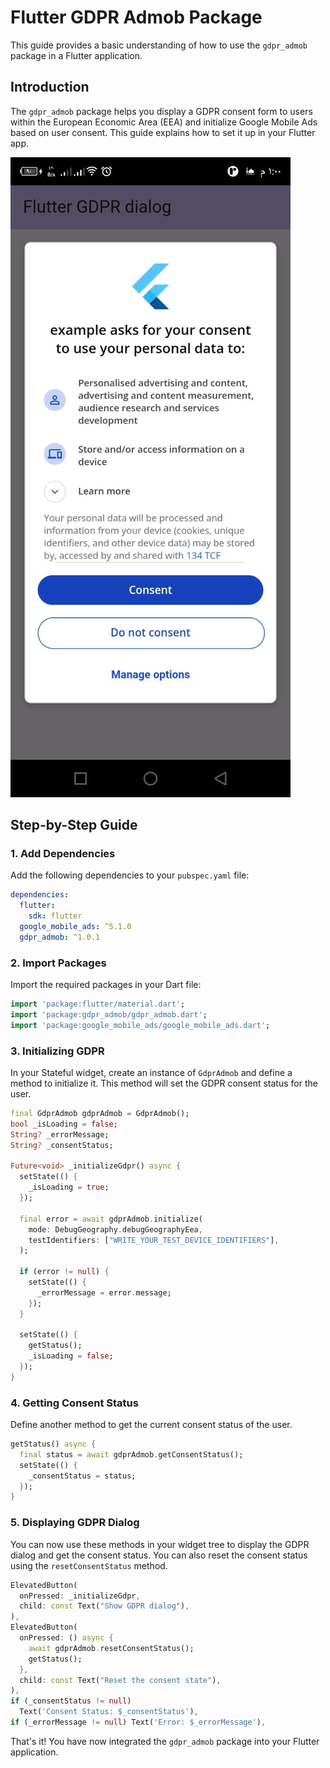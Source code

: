 # Flutter GDPR Admob Package

This guide provides a basic understanding of how to use the `gdpr_admob` package in a Flutter application.

## Introduction

The `gdpr_admob` package helps you display a GDPR consent form to users within the European Economic Area (EEA) and initialize Google Mobile Ads based on user consent. This guide explains how to set it up in your Flutter app.

![First release of gdpr_admob package](./images/example.png)

## Step-by-Step Guide

### 1. Add Dependencies

Add the following dependencies to your `pubspec.yaml` file:

```yaml
dependencies:
  flutter:
    sdk: flutter
  google_mobile_ads: ^5.1.0
  gdpr_admob: ^1.0.1
```

### 2. Import Packages

Import the required packages in your Dart file:

```dart
import 'package:flutter/material.dart';
import 'package:gdpr_admob/gdpr_admob.dart';
import 'package:google_mobile_ads/google_mobile_ads.dart';
```

### 3. Initializing GDPR

In your Stateful widget, create an instance of `GdprAdmob` and define a method to initialize it. This method will set the GDPR consent status for the user.

```dart
final GdprAdmob gdprAdmob = GdprAdmob();
bool _isLoading = false;
String? _errorMessage;
String? _consentStatus;

Future<void> _initializeGdpr() async {
  setState(() {
    _isLoading = true;
  });

  final error = await gdprAdmob.initialize(
    mode: DebugGeography.debugGeographyEea,
    testIdentifiers: ["WRITE_YOUR_TEST_DEVICE_IDENTIFIERS"],
  );

  if (error != null) {
    setState(() {
      _errorMessage = error.message;
    });
  }

  setState(() {
    getStatus();
    _isLoading = false;
  });
}
```

### 4. Getting Consent Status

Define another method to get the current consent status of the user.

```dart
getStatus() async {
  final status = await gdprAdmob.getConsentStatus();
  setState(() {
    _consentStatus = status;
  });
}
```

### 5. Displaying GDPR Dialog

You can now use these methods in your widget tree to display the GDPR dialog and get the consent status. You can also reset the consent status using the `resetConsentStatus` method.

```dart
ElevatedButton(
  onPressed: _initializeGdpr,
  child: const Text("Show GDPR dialog"),
),
ElevatedButton(
  onPressed: () async {
    await gdprAdmob.resetConsentStatus();
    getStatus();
  },
  child: const Text("Reset the consent state"),
),
if (_consentStatus != null)
  Text('Consent Status: $_consentStatus'),
if (_errorMessage != null) Text('Error: $_errorMessage'),
```

That's it! You have now integrated the `gdpr_admob` package into your Flutter application.
